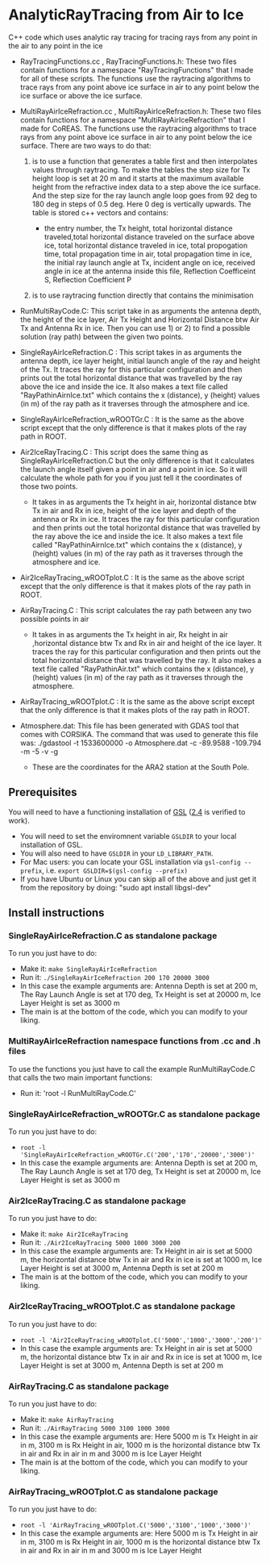 # AnalyticRayTracing from Air to Ice
C++ code which uses analytic ray tracing for tracing rays from any point in the air to any point in the ice

- RayTracingFunctions.cc , RayTracingFunctions.h: These two files contain functions for a namespace "RayTracingFunctions" that I made for all of these scripts. The functions use the raytracing algorithms to trace rays from any point above ice surface in air to any point below the ice surface or above the ice surface.

- MultiRayAirIceRefraction.cc , MultiRayAirIceRefraction.h: These two files contain functions for a namespace "MultiRayAirIceRefraction" that I made for CoREAS. The functions use the raytracing algorithms to trace rays from any point above ice surface in air to any point below the ice surface. There are two ways to do that:
  1) is to use a function that generates a table first and then interpolates values through raytracing. To make the tables the step size for Tx height loop is set at 20 m and it starts at the maximum available height from the refractive index data to a step above the ice surface. And the step size for the ray launch angle loop goes from 92 deg to 180 deg in steps of 0.5 deg. Here 0 deg is vertically upwards. The table is stored c++ vectors and contains:
     - the entry number, the Tx height, total horizontal distance traveled,total horizontal distance traveled on the surface above ice, total horizontal distance traveled in ice, total propogation time, total propagation time in air, total propagation time in ice, the initial ray launch angle at Tx, incident angle on ice, received angle in ice at the antenna inside this file, Reflection Coefficeint S, Reflection Coefficient P

  2) is to use raytracing function directly that contains the minimisation

- RunMultiRayCode.C: This script take in as arguments the antenna depth, the height of the ice layer, Air Tx Height and Horizontal Distance btw Air Tx and Antenna Rx in ice. Then you can use 1) or 2) to find a possible solution (ray path) between the given two points.

- SingleRayAirIceRefraction.C : This script takes in as arguments the antenna depth, ice layer height, initial launch angle of the ray and height of the Tx. It traces the ray for this particular configuration and then prints out the total horizontal distance that was travelled by the ray above the ice and inside the ice. It also makes a text file called "RayPathinAirnIce.txt" which contains the x (distance), y (height) values (in m) of the ray path as it traverses through the atmosphere and ice.

- SingleRayAirIceRefraction_wROOTGr.C : It is the same as the above script except that the only difference is that it makes plots of the ray path in ROOT.

- Air2IceRayTracing.C : This script does the same thing as SingleRayAirIceRefraction.C but the only difference is that it calculates the launch angle itself given a point in air and a point in ice. So it will calculate the whole path for you if you just tell it the coordinates of those two points.

  - It takes in as arguments the Tx height in air, horizontal distance btw Tx in air and Rx in ice, height of the ice layer and depth of the antenna or Rx in ice. It traces the ray for this particular configuration and then prints out the total horizontal distance that was travelled by the ray above the ice and inside the ice. It also makes a text file called "RayPathinAirnIce.txt" which contains the x (distance), y (height) values (in m) of the ray path as it traverses through the atmosphere and ice.

- Air2IceRayTracing_wROOTplot.C : It is the same as the above script except that the only difference is that it makes plots of the ray path in ROOT.

- AirRayTracing.C : This script calculates the ray path between any two possible points in air

  - It takes in as arguments the Tx height in air, Rx height in air ,horizontal distance btw Tx and Rx in air and height of the ice layer. It traces the ray for this particular configuration and then prints out the total horizontal distance that was travelled by the ray. It also makes a text file called "RayPathinAir.txt" which contains the x (distance), y (height) values (in m) of the ray path as it traverses through the atmosphere.

- AirRayTracing_wROOTplot.C : It is the same as the above script except that the only difference is that it makes plots of the ray path in ROOT.

- Atmosphere.dat: This file has been generated with GDAS tool that comes with CORSIKA. The command that was used to generate this file was: ./gdastool -t 1533600000 -o Atmosphere.dat -c -89.9588 -109.794 -m -5 -v -g

  - These are the coordinates for the ARA2 station at the South Pole.

## Prerequisites
You will need to have a functioning installation of [GSL](https://www.gnu.org/software/gsl/) ([2.4](https://ftp.gnu.org/gnu/gsl/gsl-2.4.tar.gz) is verified to work).
- You will need to set the enviromnent variable `GSLDIR` to your local installation of GSL.
- You will also need to have `GSLDIR` in your `LD_LIBRARY_PATH`.
- For Mac users: you can locate your GSL installation via `gsl-config --prefix`, i.e. `export GSLDIR=$(gsl-config --prefix)`
- If you have Ubuntu or Linux you can skip all of the above and just get it from the repository by doing: "sudo apt install libgsl-dev"

## Install instructions

### SingleRayAirIceRefraction.C as standalone package
To run you just have to do:
- Make it: `make SingleRayAirIceRefraction`
- Run it: `./SingleRayAirIceRefraction 200 170 20000 3000`
- In this case the example arguments are: Antenna Depth is set at 200 m, The Ray Launch Angle is set at 170 deg, Tx Height is set at 20000 m, Ice Layer Height is set as 3000 m
- The main is at the bottom of the code, which you can modify to your liking.

### MultiRayAirIceRefraction namespace functions from .cc and .h files
To use the functions you just have to call the example RunMultiRayCode.C that calls the two main important functions:
- Run it: 'root -l RunMultiRayCode.C'

### SingleRayAirIceRefraction_wROOTGr.C as standalone package
To run you just have to do:
- `root -l 'SingleRayAirIceRefraction_wROOTGr.C('200','170','20000','3000')'`
- In this case the example arguments are: Antenna Depth is set at 200 m, The Ray Launch Angle is set at 170 deg, Tx Height is set at 20000 m, Ice Layer Height is set as 3000 m

### Air2IceRayTracing.C as standalone package
To run you just have to do:
- Make it: `make Air2IceRayTracing`
- Run it: `./Air2IceRayTracing 5000 1000 3000 200`
- In this case the example arguments are: Tx Height in air is set at 5000 m, the horizontal distance btw Tx in air and Rx in ice is set at 1000 m, Ice Layer Height is set at 3000 m, Antenna Depth is set at 200 m
- The main is at the bottom of the code, which you can modify to your liking.

### Air2IceRayTracing_wROOTplot.C as standalone package
To run you just have to do:
- `root -l 'Air2IceRayTracing_wROOTplot.C('5000','1000','3000','200')'`
- In this case the example arguments are: Tx Height in air is set at 5000 m, the horizontal distance btw Tx in air and Rx in ice is set at 1000 m, Ice Layer Height is set at 3000 m, Antenna Depth is set at 200 m

### AirRayTracing.C as standalone package
To run you just have to do:
- Make it: `make AirRayTracing`
- Run it: `./AirRayTracing 5000 3100 1000 3000`
- In this case the example arguments are: Here 5000 m is Tx Height in air in m, 3100 m is Rx Height in air, 1000 m is the horizontal distance btw Tx in air and Rx in air in m and 3000 m is Ice Layer Height
- The main is at the bottom of the code, which you can modify to your liking.

### AirRayTracing_wROOTplot.C as standalone package
To run you just have to do:
- `root -l 'AirRayTracing_wROOTplot.C('5000','3100','1000','3000')'`
- In this case the example arguments are: Here 5000 m is Tx Height in air in m, 3100 m is Rx Height in air, 1000 m is the horizontal distance btw Tx in air and Rx in air in m and 3000 m is Ice Layer Height